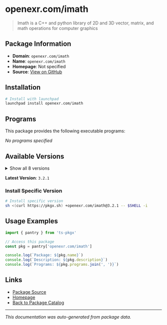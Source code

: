 # openexr.com/imath

> Imath is a C++ and python library of 2D and 3D vector, matrix, and math operations for computer graphics

## Package Information

- **Domain**: `openexr.com/imath`
- **Name**: `openexr.com/imath`
- **Homepage**: Not specified
- **Source**: [View on GitHub](https://github.com/pkgxdev/pantry/tree/main/projects/openexr.com/imath/package.yml)

## Installation

```bash
# Install with launchpad
launchpad install openexr.com/imath
```

## Programs

This package provides the following executable programs:

*No programs specified*

## Available Versions

<details>
<summary>Show all 8 versions</summary>

- `3.2.1`, `3.2.0`, `3.1.12`, `3.1.11`, `3.1.10`
- `3.1.9`, `3.1.8`, `3.1.7`

</details>

**Latest Version**: `3.2.1`

### Install Specific Version

```bash
# Install specific version
sh <(curl https://pkgx.sh) +openexr.com/imath@3.2.1 -- $SHELL -i
```

## Usage Examples

```typescript
import { pantry } from 'ts-pkgx'

// Access this package
const pkg = pantry['openexr.com/imath']

console.log(`Package: ${pkg.name}`)
console.log(`Description: ${pkg.description}`)
console.log(`Programs: ${pkg.programs.join(', ')}`)
```

## Links

- [Package Source](https://github.com/pkgxdev/pantry/tree/main/projects/openexr.com/imath/package.yml)
- [Homepage](#)
- [Back to Package Catalog](../../../package-catalog.md)

---

*This documentation was auto-generated from package data.*
